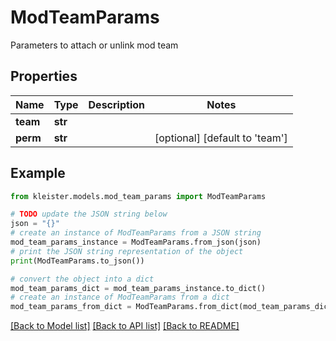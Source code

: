 # ModTeamParams

Parameters to attach or unlink mod team

## Properties

Name | Type | Description | Notes
------------ | ------------- | ------------- | -------------
**team** | **str** |  | 
**perm** | **str** |  | [optional] [default to 'team']

## Example

```python
from kleister.models.mod_team_params import ModTeamParams

# TODO update the JSON string below
json = "{}"
# create an instance of ModTeamParams from a JSON string
mod_team_params_instance = ModTeamParams.from_json(json)
# print the JSON string representation of the object
print(ModTeamParams.to_json())

# convert the object into a dict
mod_team_params_dict = mod_team_params_instance.to_dict()
# create an instance of ModTeamParams from a dict
mod_team_params_from_dict = ModTeamParams.from_dict(mod_team_params_dict)
```
[[Back to Model list]](../README.md#documentation-for-models) [[Back to API list]](../README.md#documentation-for-api-endpoints) [[Back to README]](../README.md)


